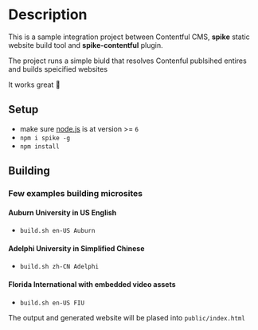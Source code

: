 # Description

This is a sample integration project between Contentful CMS, **spike** static website build tool and **spike-contentful** plugin.

The project runs a simple biuld that resolves Contenful publsihed entires and builds speicified websites

It works great 💯

## Setup

- make sure [node.js](http://nodejs.org) is at version >= `6`
- `npm i spike -g`
- `npm install`

## Building 

### Few examples building microsites

#### Auburn University in US English

-  `build.sh en-US Auburn`

#### Adelphi University in Simplified Chinese

-  `build.sh zh-CN Adelphi`

#### Florida International with embedded video assets

-  `build.sh en-US FIU`



The output and generated website will be plased into `public/index.html` 
